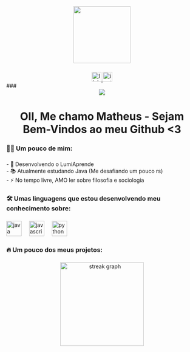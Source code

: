<div align="center">
  <img height="150" src="https://media.giphy.com/media/M9gbBd9nbDrOTu1Mqx/giphy.gif"  />
</div>

###

<div align="center">
  <a href="https://www.linkedin.com/in/matheushmsouza" target="_blank">
    <img src="https://img.shields.io/static/v1?message=LinkedIn&logo=linkedin&label=&color=0077B5&logoColor=white&labelColor=&style=for-the-badge" height="25" alt="linkedin logo" />
  </a>
  <a href="https://www.instagram.com/tetheuziin__" target="_blank">
    <img src="https://img.shields.io/static/v1?message=Instagram&logo=instagram&label=&color=E4405F&logoColor=white&labelColor=&style=for-the-badge" height="25" alt="instagram logo" />
  </a>
</div>
###

<div align="center">
  <img src="https://visitor-badge.laobi.icu/badge?page_id=DeveloperMatheusH.DeveloperMatheusH&"  />
</div>

###

<h1 align="center">OII, Me chamo Matheus - Sejam Bem-Vindos ao meu Github <3</h1>

###

<h3 align="left">👩‍💻  Um pouco de mim:</h3>

###

<p align="left">- 🔭 Desenvolvendo o LumiAprende<br>- 📚 Atualmente estudando Java (Me desafiando um pouco rs)<br>- ⚡ No tempo livre, AMO ler sobre filosofia e sociologia</p>

###

<h3 align="left">🛠 Umas linguagens que estou desenvolvendo meu conhecimento sobre:</h3>

###

<div align="left">
  <img src="https://cdn.jsdelivr.net/gh/devicons/devicon/icons/java/java-original.svg" height="40" alt="java logo"  />
  <img width="12" />
  <img src="https://cdn.jsdelivr.net/gh/devicons/devicon/icons/javascript/javascript-original.svg" height="40" alt="javascript logo"  />
  <img width="12" />
  <img src="https://cdn.jsdelivr.net/gh/devicons/devicon/icons/python/python-original.svg" height="40" alt="python logo"  />
</div>

###

<h3 align="left">🔥   Um pouco dos meus projetos:</h3>

###

<div align="center">
  <img src="https://streak-stats.demolab.com?user=DeveloperMatheusH&locale=en&mode=daily&theme=dark&hide_border=false&border_radius=5&order=3" height="220" alt="streak graph"  />
</div>

###
